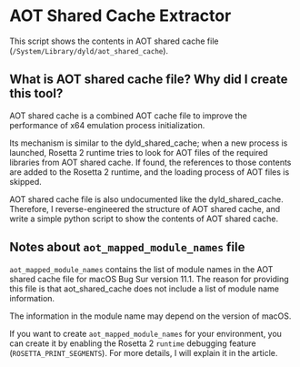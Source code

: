 # AOT Shared Cache Extractor

This script shows the contents in AOT shared cache file (`/System/Library/dyld/aot_shared_cache`).

## What is AOT shared cache file? Why did I create this tool?

AOT shared cache is a combined AOT cache file to improve the performance of x64 emulation process initialization.

Its mechanism is similar to the dyld\_shared\_cache; when a new process is launched, Rosetta 2 runtime tries to look for AOT files of the required libraries from AOT shared cache. If found, the references to those contents are added to the Rosetta 2 runtime, and the loading process of AOT files is skipped.

AOT shared cache file is also undocumented like the dyld\_shared\_cache. Therefore, I reverse-engineered the structure of AOT shared cache, and write a simple python script to show the contents of AOT shared cache.

## Notes about `aot_mapped_module_names` file

`aot_mapped_module_names` contains the list of module names in the AOT shared cache file for macOS Bug Sur version 11.1.
The reason for providing this file is that aot\_shared\_cache does not include a list of module name information.

The information in the module name may depend on the version of macOS.

If you want to create `aot_mapped_module_names` for your environment, you can create it by enabling the Rosetta 2 `runtime` debugging feature (`ROSETTA_PRINT_SEGMENTS`). For more details, I will explain it in the article.

